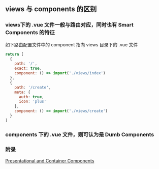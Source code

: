 ## views 与 components 的区别

### views下的 .vue 文件一般与路由对应，同时也有 Smart Components 的特征

如下路由配置文件中的 component 指向 views 目录下的 .vue 文件

```js
return [
  {
    path: '/',
    exact: true,
    component: () => import('./views/index')
  },
  {
    path: '/create',
    meta: {
      auth: true,
      icon: 'plus'
    },
    component: () => import('./views/create')
  }
]
```

### components 下的 .vue 文件，则可认为是 Dumb Components

### 附录

[Presentational and Container Components](https://medium.com/@dan_abramov/smart-and-dumb-components-7ca2f9a7c7d0#.clxt1j7m1)
